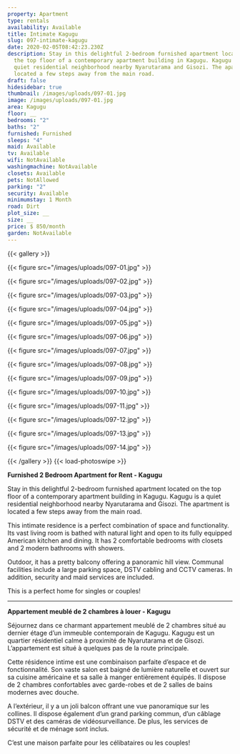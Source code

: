 ```yaml
---
property: Apartment
type: rentals
availability: Available
title: Intimate Kagugu
slug: 097-intimate-kagugu
date: 2020-02-05T08:42:23.230Z
description: Stay in this delightful 2-bedroom furnished apartment located on
  the top floor of a contemporary apartment building in Kagugu. Kagugu is a
  quiet residential neighborhood nearby Nyarutarama and Gisozi. The apartment is
  located a few steps away from the main road.
draft: false
hidesidebar: true
thumbnail: /images/uploads/097-01.jpg
image: /images/uploads/097-01.jpg
area: Kagugu
floor: __
bedrooms: "2"
baths: "2"
furnished: Furnished
sleeps: "4"
maid: Available
tv: Available
wifi: NotAvailable
washingmachine: NotAvailable
closets: Available
pets: NotAllowed
parking: "2"
security: Available
minimumstay: 1 Month
road: Dirt
plot_size: __
size: __
price: $ 850/month
garden: NotAvailable
---
```


{{< gallery >}}

{{< figure src="/images/uploads/097-01.jpg" >}}

{{< figure src="/images/uploads/097-02.jpg" >}}

{{< figure src="/images/uploads/097-03.jpg" >}}

{{< figure src="/images/uploads/097-04.jpg" >}}

{{< figure src="/images/uploads/097-05.jpg" >}}

{{< figure src="/images/uploads/097-06.jpg" >}}

{{< figure src="/images/uploads/097-07.jpg" >}}

{{< figure src="/images/uploads/097-08.jpg" >}}

{{< figure src="/images/uploads/097-09.jpg" >}}

{{< figure src="/images/uploads/097-10.jpg" >}}

{{< figure src="/images/uploads/097-11.jpg" >}}

{{< figure src="/images/uploads/097-12.jpg" >}}

{{< figure src="/images/uploads/097-13.jpg" >}}

{{< figure src="/images/uploads/097-14.jpg" >}}

{{< /gallery >}} {{< load-photoswipe >}}

**Furnished 2 Bedroom Apartment for Rent - Kagugu**

Stay in this delightful 2-bedroom furnished apartment located on the top floor of a contemporary apartment building in Kagugu. Kagugu is a quiet residential neighborhood nearby Nyarutarama and Gisozi. The apartment is located a few steps away from the main road.

This intimate residence is a perfect combination of space and functionality. Its vast living room is bathed with natural light and open to its fully equipped American kitchen and dining. It has 2 comfortable bedrooms with closets and 2 modern bathrooms with showers.

Outdoor, it has a pretty balcony offering a panoramic hill view. Communal facilities include a large parking space, DSTV cabling and CCTV cameras. In addition, security and maid services are included.

This is a perfect home for singles or couples!

---

**Appartement meublé de 2 chambres à louer - Kagugu**

Séjournez dans ce charmant appartement meublé de 2 chambres situé au dernier étage d’un immeuble contemporain de Kagugu. Kagugu est un quartier résidentiel calme à proximité de Nyarutarama et de Gisozi. L’appartement est situé à quelques pas de la route principale.

Cette résidence intime est une combinaison parfaite d’espace et de fonctionnalité. Son vaste salon est baigné de lumière naturelle et ouvert sur sa cuisine américaine et sa salle à manger entièrement équipés. Il dispose de 2 chambres confortables avec garde-robes et de 2 salles de bains modernes avec douche.

A l’extérieur, il y a un joli balcon offrant une vue panoramique sur les collines. Il dispose également d’un grand parking commun, d’un câblage DSTV et des caméras de vidéosurveillance. De plus, les services de sécurité et de ménage sont inclus.

C’est une maison parfaite pour les célibataires ou les couples!
